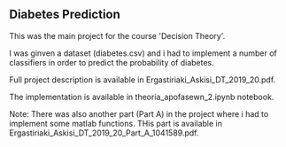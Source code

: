 ## Diabetes Prediction

This was the main project for the course 'Decision Theory'. <br>

I was ginven a dataset (diabetes.csv) and i had to implement a number of classifiers in order to predict
the probability of diabetes. <br>

Full project description is available in Ergastiriaki_Askisi_DT_2019_20.pdf. <br>

The implementation is available in theoria_apofasewn_2.ipynb notebook. <br>

Note: There was also another part (Part A) in the project where i had to implement some matlab functions. THis part is available in Ergastiriaki_Askisi_DT_2019_20_Part_A_1041589.pdf.
